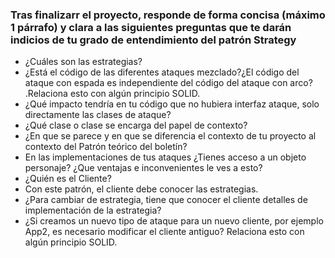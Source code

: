 
### Tras finalizarr el proyecto, responde de forma concisa (máximo 1 párrafo) y clara a las siguientes preguntas que te darán indicios de  tu grado de entendimiento del patrón Strategy

- ¿Cuáles son las estrategias?
- ¿Está el código de las diferentes ataques  mezclado?¿El código del ataque con espada es independiente del código del ataque con arco?  .Relaciona esto con algún principio SOLID.
- ¿Qué impacto tendría en tu código que no hubiera interfaz ataque, solo directamente las clases de ataque?
- ¿Qué clase o clase se encarga del papel de contexto?
- ¿En que se parece y  en que se diferencia el  contexto de tu proyecto al contexto del Patrón teórico del boletín?
- En las implementaciones de tus ataques ¿Tienes acceso a un objeto personaje? ¿Que ventajas e inconvenientes le ves a esto?
- ¿Quién es el Cliente?
- Con este patrón, el cliente debe conocer las estrategias.
- ¿Para cambiar de estrategia, tiene que conocer el cliente detalles de implementación de la estrategia?
- ¿Si creamos un nuevo tipo de ataque para un nuevo cliente, por ejemplo App2,  es
necesario modificar el cliente antiguo? Relaciona esto con algún principio SOLID.

